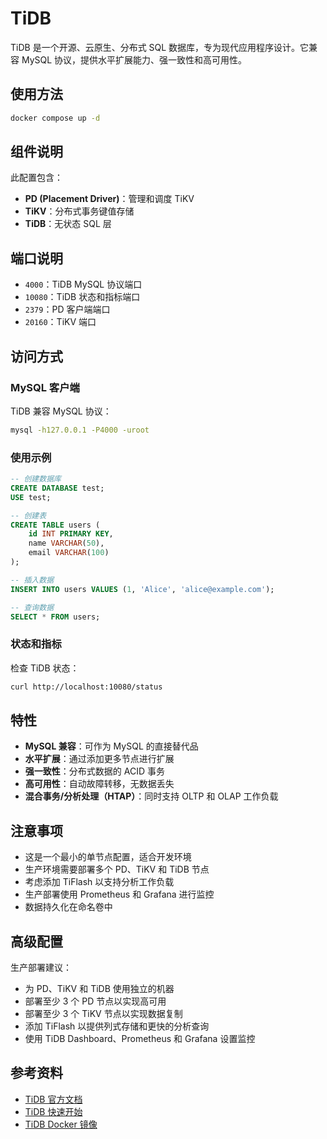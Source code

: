 # TiDB

TiDB 是一个开源、云原生、分布式 SQL 数据库，专为现代应用程序设计。它兼容 MySQL 协议，提供水平扩展能力、强一致性和高可用性。

## 使用方法

```bash
docker compose up -d
```

## 组件说明

此配置包含：

- **PD (Placement Driver)**：管理和调度 TiKV
- **TiKV**：分布式事务键值存储
- **TiDB**：无状态 SQL 层

## 端口说明

- `4000`：TiDB MySQL 协议端口
- `10080`：TiDB 状态和指标端口
- `2379`：PD 客户端端口
- `20160`：TiKV 端口

## 访问方式

### MySQL 客户端

TiDB 兼容 MySQL 协议：

```bash
mysql -h127.0.0.1 -P4000 -uroot
```

### 使用示例

```sql
-- 创建数据库
CREATE DATABASE test;
USE test;

-- 创建表
CREATE TABLE users (
    id INT PRIMARY KEY,
    name VARCHAR(50),
    email VARCHAR(100)
);

-- 插入数据
INSERT INTO users VALUES (1, 'Alice', 'alice@example.com');

-- 查询数据
SELECT * FROM users;
```

### 状态和指标

检查 TiDB 状态：

```bash
curl http://localhost:10080/status
```

## 特性

- **MySQL 兼容**：可作为 MySQL 的直接替代品
- **水平扩展**：通过添加更多节点进行扩展
- **强一致性**：分布式数据的 ACID 事务
- **高可用性**：自动故障转移，无数据丢失
- **混合事务/分析处理（HTAP）**：同时支持 OLTP 和 OLAP 工作负载

## 注意事项

- 这是一个最小的单节点配置，适合开发环境
- 生产环境需要部署多个 PD、TiKV 和 TiDB 节点
- 考虑添加 TiFlash 以支持分析工作负载
- 生产部署使用 Prometheus 和 Grafana 进行监控
- 数据持久化在命名卷中

## 高级配置

生产部署建议：

- 为 PD、TiKV 和 TiDB 使用独立的机器
- 部署至少 3 个 PD 节点以实现高可用
- 部署至少 3 个 TiKV 节点以实现数据复制
- 添加 TiFlash 以提供列式存储和更快的分析查询
- 使用 TiDB Dashboard、Prometheus 和 Grafana 设置监控

## 参考资料

- [TiDB 官方文档](https://docs.pingcap.com/zh/tidb/stable)
- [TiDB 快速开始](https://docs.pingcap.com/zh/tidb/stable/quick-start-with-tidb)
- [TiDB Docker 镜像](https://hub.docker.com/u/pingcap)

